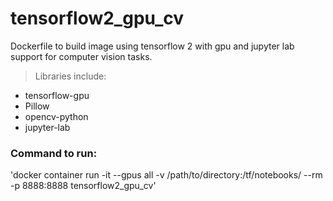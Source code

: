 # tensorflow2_gpu_cv
Dockerfile to build image using tensorflow 2 with gpu and jupyter lab support for computer vision tasks.

>Libraries include:
- tensorflow-gpu
- Pillow
- opencv-python
- jupyter-lab

### Command to run:
'docker container run -it --gpus all -v /path/to/directory:/tf/notebooks/ --rm -p 8888:8888 tensorflow2_gpu_cv'

